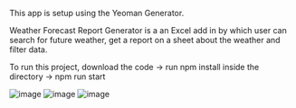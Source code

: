 This app is setup using the Yeoman Generator.

Weather Forecast Report Generator is a an Excel add in by which user can search for future weather, get a report on a sheet about the weather and filter data.

To run this project, download the code -> run npm install inside the directory -> npm run start


![image](https://user-images.githubusercontent.com/21171567/200199293-74b95055-1c17-4ac6-8332-ec26391391e7.png)
![image](https://user-images.githubusercontent.com/21171567/200199307-97155b4f-9b1e-4276-8429-6313ded0cfb8.png)
![image](https://user-images.githubusercontent.com/21171567/200199349-a87d0881-d799-4581-a4a3-cdc7b035705a.png)
